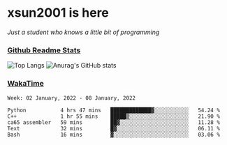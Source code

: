 # xsun2001 is here

*Just a student who knows a little bit of programming*

### [Github Readme Stats](https://github.com/anuraghazra/github-readme-stats)

![Top Langs](https://github-readme-stats.vercel.app/api/top-langs/?username=xsun2001&layout=compact&theme=radical) ![Anurag's GitHub stats](https://github-readme-stats.vercel.app/api?username=xsun2001&show_icons=true&theme=radical)

### [WakaTime](https://wakatime.com)

<!--START_SECTION:waka-->
```text
Week: 02 January, 2022 - 08 January, 2022

Python           4 hrs 47 mins   █████████████▓░░░░░░░░░░░   54.24 % 
C++              1 hr 55 mins    █████▒░░░░░░░░░░░░░░░░░░░   21.90 % 
ca65 assembler   59 mins         ██▓░░░░░░░░░░░░░░░░░░░░░░   11.28 % 
Text             32 mins         █▓░░░░░░░░░░░░░░░░░░░░░░░   06.11 % 
Bash             16 mins         ▓░░░░░░░░░░░░░░░░░░░░░░░░   03.06 % 
```
<!--END_SECTION:waka-->
